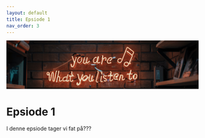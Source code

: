 ```yaml
---
layout: default
title: Epsiode 1
nav_order: 3
---
```

![](../image/podcast.jpg)
# Epsiode 1
I denne epsiode tager vi fat på???
